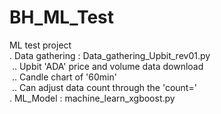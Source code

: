 # BH_ML_Test
ML test project<br>
. Data gathering : Data_gathering_Upbit_rev01.py<br>
  &nbsp;.. Upbit 'ADA' price and volume data download<br>
  &nbsp;.. Candle chart of '60min'<br>
  &nbsp;.. Can adjust data count through the 'count='<br>
. ML_Model : machine_learn_xgboost.py<br>
